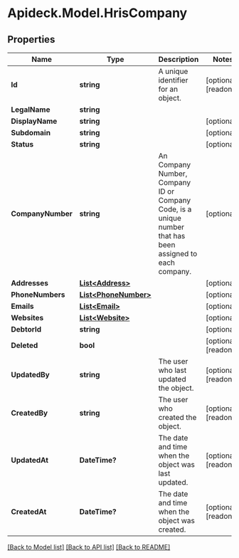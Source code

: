 # Apideck.Model.HrisCompany

## Properties

Name | Type | Description | Notes
------------ | ------------- | ------------- | -------------
**Id** | **string** | A unique identifier for an object. | [optional] [readonly] 
**LegalName** | **string** |  | 
**DisplayName** | **string** |  | [optional] 
**Subdomain** | **string** |  | [optional] 
**Status** | **string** |  | [optional] 
**CompanyNumber** | **string** | An Company Number, Company ID or Company Code, is a unique number that has been assigned to each company. | [optional] 
**Addresses** | [**List&lt;Address&gt;**](Address.md) |  | [optional] 
**PhoneNumbers** | [**List&lt;PhoneNumber&gt;**](PhoneNumber.md) |  | [optional] 
**Emails** | [**List&lt;Email&gt;**](Email.md) |  | [optional] 
**Websites** | [**List&lt;Website&gt;**](Website.md) |  | [optional] 
**DebtorId** | **string** |  | [optional] 
**Deleted** | **bool** |  | [optional] [readonly] 
**UpdatedBy** | **string** | The user who last updated the object. | [optional] [readonly] 
**CreatedBy** | **string** | The user who created the object. | [optional] [readonly] 
**UpdatedAt** | **DateTime?** | The date and time when the object was last updated. | [optional] [readonly] 
**CreatedAt** | **DateTime?** | The date and time when the object was created. | [optional] [readonly] 

[[Back to Model list]](../README.md#documentation-for-models) [[Back to API list]](../README.md#documentation-for-api-endpoints) [[Back to README]](../README.md)

